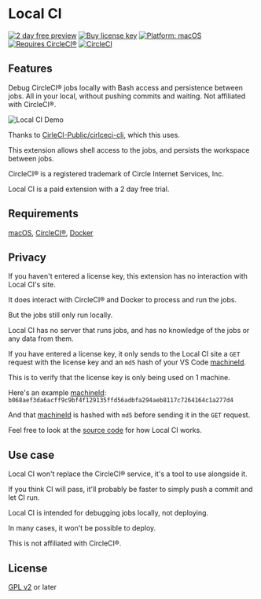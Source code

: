 # Local CI

[![2 day free preview](https://badgen.net/badge/trial/2%20day/red)](https://getlocalci.com)
[![Buy license key](https://badgen.net/badge/$/paid/yellow)](https://getlocalci.com)
[![Platform: macOS](https://badgen.net/badge/platform/MacOS/green)](https://getlocalci.come)
[![Requires CircleCI®](https://badgen.net/badge/requires/CircleCI%C2%AE/green)](https://circleci.com)
[![CircleCI](https://circleci.com/gh/getlocalci/local-ci/tree/develop.svg?style=svg)](https://circleci.com/gh/getlocalci/local-ci/tree/develop)

## Features

Debug CircleCI® jobs locally with Bash access and persistence between jobs. All in your local, without pushing commits and waiting. Not affiliated with CircleCI®.

![Local CI Demo](https://user-images.githubusercontent.com/4063887/132140183-e2b34f96-7e44-4f51-be33-59603c994a18.gif)

Thanks to [CirleCI-Public/cirlceci-cli](https://github.com/circleci-public/circleci-cli), which this uses.

This extension allows shell access to the jobs, and persists the workspace between jobs.

CircleCI® is a registered trademark of Circle Internet Services, Inc.

Local CI is a paid extension with a 2 day free trial.

## Requirements

[macOS](https://en.wikipedia.org/wiki/MacOS), [CircleCI®](https://circleci.com/), [Docker](https://www.docker.com/)

## Privacy

If you haven't entered a license key, this extension has no interaction with Local CI's site.

It does interact with CircleCI® and Docker to process and run the jobs.

But the jobs still only run locally.

Local CI has no server that runs jobs, and has no knowledge of the jobs or any data from them.

If you have entered a license key, it only sends to the Local CI site a `GET` request with the license key and an `md5` hash of your VS Code [machineId](https://code.visualstudio.com/api/references/vscode-api#3251).

This is to verify that the license key is only being used on 1 machine.

Here's an example [machineId](https://code.visualstudio.com/api/references/vscode-api#3251): `b068aef3da6acff9c9bf4f129135ffd56adbfa294aeb8117c7264164c1a277d4`

And that [machineId](https://code.visualstudio.com/api/references/vscode-api#3251) is hashed with `md5` before sending it in the `GET` request.

Feel free to look at the [source code](https://github.com/getlocalci/local-ci/tree/develop/src) for how Local CI works.

## Use case

Local CI won't replace the CircleCI® service, it's a tool to use alongside it.

If you think CI will pass, it'll probably be faster to simply push a commit and let CI run.

Local CI is intended for debugging jobs locally, not deploying.

In many cases, it won't be possible to deploy.

This is not affiliated with CircleCI®.

## License
[GPL v2](LICENSE) or later
